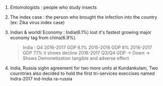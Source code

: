 1. Entomologists : people who study insects
2. The index case : the person who brought the infection into the country (ex: Zika virus index case)

3. Indian & world/ Economy : India(6.1%)  lost it's fastest growing major economy tag from china(6.9%).
   > India : Q4 2016-2017 GDP 6.1%
   >         2015-2016 GDP 8%
   >         2016-2017 GDP 7.1%  it shows decline
   > 2016-2017 Q3/Q4 GDP -> Down -> Shows Demonetization tangible and adverse effect

4. India, Russia sighn agreement for two more units at Kundankulam,  Two courntries also decided to hold the first tri-services execcises named Indra-2017 ind-India ra-russia
